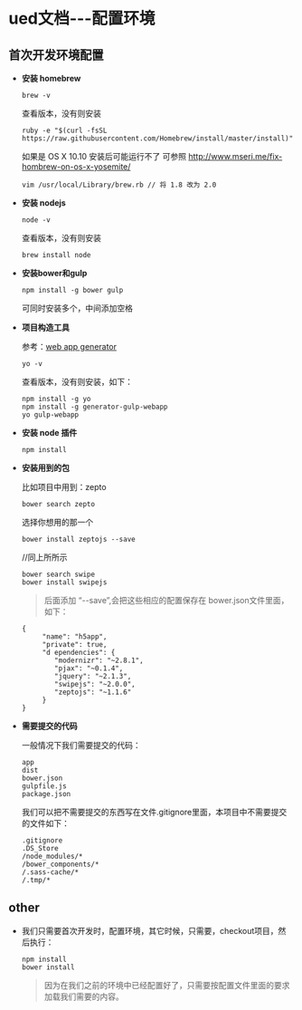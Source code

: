 # ued文档---配置环境 #

## 首次开发环境配置


* **安装 homebrew**
	
	```
	brew -v 
	```
	查看版本，没有则安装
		
	```
	ruby -e "$(curl -fsSL https://raw.githubusercontent.com/Homebrew/install/master/install)"
	```
	
	如果是 OS X 10.10 安装后可能运行不了 可参照 http://www.mseri.me/fix-hombrew-on-os-x-yosemite/
	
	```
	vim /usr/local/Library/brew.rb // 将 1.8 改为 2.0
	```
	
* **安装 nodejs**

	```
	node -v
	```
	
	查看版本，没有则安装
	
	```
	brew install node
	```
	
* **安装bower和gulp**

	```
	npm install -g bower gulp	
	```
	
	可同时安装多个，中间添加空格

* **项目构造工具**

	参考：[web app generator](https://github.com/yeoman/generator-gulp-webapp)


	```
	yo -v 
	```
	查看版本，没有则安装，如下：

	```
	npm install -g yo
	npm install -g generator-gulp-webapp
	yo gulp-webapp
	```
	
* **安装 node 插件**

	```
	npm install
	```

	
* **安装用到的包**

	比如项目中用到：zepto

	```
	bower search zepto
	```
	
	选择你想用的那一个
	
	```
	bower install zeptojs --save  
	```
	
	//同上所所示
	
	```
	bower search swipe
	bower install swipejs
	```
	
	> 后面添加 “--save”,会把这些相应的配置保存在 bower.json文件里面，如下：
	
	```
	{
		 "name": "h5app",  
		 "private": true,
		 "d ependencies": {
		 	"modernizr": "~2.8.1",
		 	"pjax": "~0.1.4",
		 	"jquery": "~2.1.3",
		 	"swipejs": "~2.0.0",
		 	"zeptojs": "~1.1.6"
		 }
	}
	```
	
* **需要提交的代码**

	一般情况下我们需要提交的代码：
	
	```
	app
	dist
	bower.json
	gulpfile.js
	package.json
	```
	
	我们可以把不需要提交的东西写在文件.gitignore里面，本项目中不需要提交的文件如下：
	
	```
	.gitignore
	.DS_Store
	/node_modules/*
	/bower_components/*
	/.sass-cache/*
	/.tmp/*
	```

	
## other

* 我们只需要首次开发时，配置环境，其它时候，只需要，checkout项目，然后执行：


	```
	npm install
	bower install  
	```   
	
	> 因为在我们之前的环境中已经配置好了，只需要按配置文件里面的要求加载我们需要的内容。

	
	






